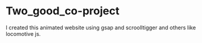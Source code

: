 # Two_good_co-project
I created this animated website using gsap and scroolltigger and others like locomotive js.
